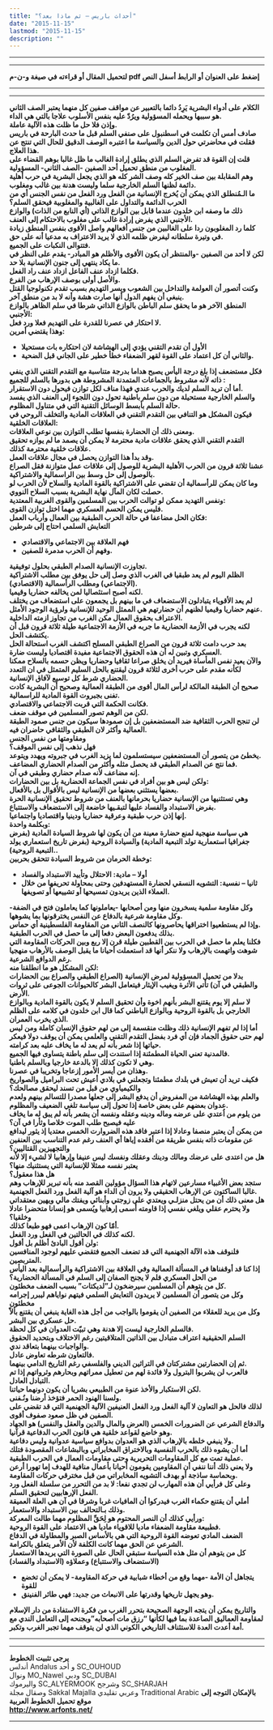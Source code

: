 ```yaml
---
title: "أحداث باريس – ثم ماذا بعد؟"
date: "2015-11-15"
lastmod: "2015-11-15"
description: ""
---
```

---

---

**لتحميل المقال أو قراءته في صيغة و-ن-م pdf إضغط على العنوان أو الرابط أسفل النص**

---



---

**الكلام على أدواء البشرية يَرِدُ دائما بالتعبير عن مواقف صفين كل منهما يعتبر الصف الثاني هو سببها ويحمله المسؤولية ويرُدّ عليه بنفس الأسلوب علاجا بالتي هي الداء.  
وإذن فلا حل ما ظلت هذه الآلية عاملة.  
صادف أمس أن تكلمت في اسطنبول على صنفي السلم قبل ما حدث البارحة في باريس فقلت في محاضرتي حول الدين والسياسة ما اعتبره الوصف الدقيق للحال التي تنتج عن هذا العلاج.  
قلت إن القوة قد تفرض السلم الذي يطلق إرادة الغالب ما ظل غالبا بوهم القضاء على المغلوب من منطق تحميل أحد الصفين -الصف الثاني- المسؤولية.  
وهم المقابلة بين صف الخير كله وصف الشر كله هو الذي يجعل البشرية في حرب أهلية دائمة لظنها السلم الخارجية سلما وليست هدنة بين غالب ومغلوب.  
ما الـمُنطلق الذي يمكن أن يُخرج الإنسانية من الفعل ورد الفعل من نفس الجنس أي من الحرب الدائمة والتداول على الغالبية والمغلوبية فيحقق السلم؟  
ذلك ما وصفه ابن خلدون عندما قابل بين الوازع الذاتي (أي النابع من الذات) والوازع الأجنبي الذي يفرض إرادة غالب على مغلوب بالاحتكام إلى العنف.  
كلما رد المغلوبون ردا على الغالبين من جنس أفعالهم واصل الأقوى بنفس المنطق زيادة في وتيرة سلطانه ليفرض ظلمه الذي لا يريد الاعتراف به مدعيا أنه على حق.  
فتتوالى النكبات على الجميع.  
لكن لا أحد من الصفين -والمنتظر أن يكون الأقوى والأظلم هو المبادر- يقدم على النظر في ما يكاد ينتهي إلى جنون الإنسانية بلا حد.  
فكلما ازداد عنف الفاعل ازداد عنف راد الفعل.  
والأصل أولى بوصف الإرهاب من الفرع.  
وكنت أتصور أن العولمة والتداخل بين الشعوب ويسر التهديم بسبب تقدم تكنولوجيا القتل ينبغي أن يفهم الدول أنها صارت هشة وأنه لا بد من منطق آخر.  
المنطق الآخر هو ما يحقق سلم الباطن بالوازع الذاتي شرطا في سلم الظاهر بالوازع الأجنبي:  
لا احتكار في عصرنا للقدرة على التهديم فعلا ورد فعل.  
وهذا يقتضي أمرين:**

* **الأول أن تقدم التقني يؤدي إلى الهشاشة لان احتكاره بات مستحيلا**
* **والثاني أن كل اعتماد على القوة لقهر الضعفاء خطأ خطير على الجاني قبل الضحية.**

**فكل مستضعف إذا بلغ درجة اليأس يصبح هداما بدرجة متناسبة مع التقدم التقني الذي ينفي ذاته لأنه مشروط بالجماعات المتمدنة المشروطة هي بدورها بالسلم للجميع :  
أما أن تريد السلم لديك والحرب عندي فهذا مناف لكل توازن فيحول دون الاستقرار.  
والسلم الخارجية مستحيلة من دون سلم باطنية تحول دون اللجوء إلى العنف الذي يفسد حالة السلم بأبسط الوسائل التقنية التي في متناول المظلوم.  
فيكون المشكل هو التنافي بين التقدم التقني في العلاقات المادية والتخلف الروحي في العلاقات الخلقية:  
ومعنى ذلك أن الحضارة بنفسها تطلب التوازن بين نوعي العلاقات.  
التقدم التقني الذي يحقق علاقات مادية محترمة لا يمكن أن يصمد ما لم يوازه تحقيق علاقات خلقية محترمة كذلك.  
وقد بدأ هذا التوازن يحصل في مجال علاقات العمل.  
عشنا ثلاثة قرون من الحرب الأهلية البشرية للوصول إلى علاقات عمل متوازنة فقل الصراع بالوصول إلى حل وسط بين الراسمالية والاشتراكية.  
وما كان يمكن للرأسمالية أن تقضي على الاشتراكية بالقوة المادية والسلاح لأن الحرب لو حصلت لكان المآل نهاية البشرية بسبب السلاح النووي.  
ونفس التهديد ممكن لو توالت الحرب بين المسلمين والقوى الغربية المعتدية:  
فليس يمكن الحسم العسكري مهما اختل توازن القوى.  
فكان الحل مضاعفا في حالة الحرب الطبقية بين العمال وأرباب العمل:  
التعايش السلمي احتاج إلى شرطين**

* **فهم العلاقة بين الاجتماعي والاقتصادي**
* **وفهم أن الحرب مدمرة للصفين.**

**تجاوزت الإنسانية الصدام الطبقي بحلول توفيقية.  
الظلم اليوم لم يعد طبقيا في الغرب الذي وصل إلى حل يوفق بين مطلب الاشتراكية (الاجتماعي) ومطلب الرأسمالية (الاقتصادي).  
لكنه أصبح استئصاليا لمن يخالفه حضاريا وقيميا.  
لم يعد الأقوياء يتبادلون الاستضعاف في ما بينهم بل يجمعون على استضعاف من يختلف عنهم حضاريا وقيميا لظنهم أن حضارتهم هي الممثل الوحيد للإنسانية ولرؤية الوجود الأمثل.  
الاعتراف بحقوق العمال مكن الغرب من تجاوز ازمته الداخلية.  
لكنه يجرب في الأزمة الحضارية ما جربه في الأزمة الاجتماعية طيلة ثلاثة قرون قبل أن يكتشف الحل.  
بعد حرب دامت ثلاثة قرون من الصراع الطبقي المسلح اكتشف الغرب استحالة الحل العسكري وتبين له أن هذه الحقوق الاجتماعية مفيدة اقتصاديا وليست ضارة.  
والآن يعيد نفس المأساة فيريد أن يخلق صراعا ثقافيا وحضاريا ويظن حسمه بالسلاح ممكنا لكأنه مقدم على حرب أخرى لثلاثة قرون ليقتنع بالحل السليم المتمثل في ان التعدد الحضاري شرط كل توسيع لآفاق الإنسانية.  
صحيح أن الطبقة المالكة لرأس المال أقوى من الطبقة العمالية وصحيح أن البشرية كادت تفنى بجبروت القوة المادية للراسمالية.  
فكانت الحكمة التي قربت الاجتماعي والاقتصادي.  
لكن من الوهم تصور المسلمين في موقف ضعف.  
لن تنجح الحرب الثقافية ضد المستضعفين بل إن صمودها سيكون من جنس صمود الطبقة العمالية وأكثر لان الطبقي والثقافي حاضران فيه.  
ومقاومتها من نفس الجنس  
فهل نذهب إلى نفس الموقف؟  
يخطئ من يتصور أن المستضعفين سيستسلمون لما يزيد الغرب في جبروته ويهدد ويتوعد.  
فما نتج عن الصدام الطبقي قد يحصل مثله وأكثر من الصدام الحضاري المضاعف.  
إنه مضاعف لأنه صدام حضاري وطبقي في آن.  
ولكن ليس هو بين أفراد في نفس الجماعة الحضارية بل بين الحضارات:  
بعضها يستثني بعضها من الإنسانية ليس بالأقوال بل بالأفعال.  
وهي تستثنيها من الإنسانية حضاريا بحرمانها بالعنف من شروط تحقيق الإنسانية الحرة بفرض الاستبداد والفساد عليها لتبقـيها خاضعة إلى الاستضعاف والاستتباع.  
إنها إذن حرب طبقية وعرقية حضاريا ودينيا واقتصاديا واجتماعيا.  
وبكلمة واحدة:  
هي سياسة منهجية لمنع حضارة معينة من أن يكون لها شروط السيادة المادية (بفرض جغرافيا استعمارية تولد التبعية المادية) والسيادة الروحية (بفرض تاريخ استعماري يولد التبعية الروحية)..  
وخطة الحرمان من شروط السيادة تتحقق بحربين:**

* **أولا – مادية: الاحتلال وتأييد الاستبداد والفساد**
* **ثانيا – نفسية: التشويه النسقي لحضارة المستهدفين وحتى بمحاولة تحريفها من خلال العملاء الذين يريدون تمسيحها أو تشييعها أو تصويفها.**

**وكل مقاومة سلمية يسخرون منها ومن أصحابها -يعاملونها كما يعاملون فتح في الضفة- وكل مقاومة شرعية بالدفاع عن النفس يخترقونها بما يشوهها.  
وإذا لم يستطعيوا اختراقها يحاصرونها كالنصف الثاني من المقاومة الفلسطينية أي حماس.  
بذلك يدفعون البعض دفعا إلى ما حصل في الحرب الطبقية.  
فكلنا يعلم ما حصل في الحرب بين القطبين طيلة قرن إلا ربع وبين الحركات المقاومة التي شوهت واتهمت بالإرهاب ولا ننكر أنها قد استعملت أحيانا ما يقبل الوصف بالأرهاب منهجيا رغم الدوافع الشرعية.  
لكن المشكل هو ما انطلقنا منه:  
بدلا من تحميل المسؤولية لمرض الإنسانية (الصراع الطبقي والصراع بين الحضارات والطبقي في آن) تأتي الأثرة ويغيب الإيثار فيتعامل البشر كالحيوانات الجوعى على ثروات الأرض.  
لا سلم إلا يوم يقتنع البشر بأنهم اخوة وأن تحقيق السلم لا يكون بالقوة المادية وبالوازع الخارجي بل بالقوة الروحية وبالوازع الباطني كما قال ابن خلدون في كلامه على الظلم الذي يخرب العمران.  
أما إذا لم تفهم الإنسانية ذلك وظلت منقسمة إلى من لهم حقوق الإنسان كاملة ومن ليس لهم حتى حقوق الجماد فإن أي فرد بفضل التقدم التقني والعلمي يمكن أن يوقف دولا فيعكر حياتها إذا شعر بأنه لم يعد له ما يخاف عليه بعد كرامته.  
فالمدنية تعني الحياة المطمئنة إذا استندت إلى سلم باطنة يتساوى فيها الجميع.  
وهي لا تكون كذلك إلا بالدعة خارجيا وبالسلم باطنيا.  
وهذان من أيسر الأمور إزعاجا وتخريبا في عصرنا.  
فكيف تريد أن تعيش في بلدك مطمئنا وتجعلني في بلادي أعيش تحت البراميل والصواريخ والكيمياوي من قبل من تسند ليحقق مصالحك؟  
والعلم بهذه الهشاشة من المفروض أن يدفع البشر إلى جعلها مصدرا للتسالم بينهم ولعدم عدوان بعضهم على بعض خاصة إذا تحول إلى سياسة تلغي الضعيف والمظلوم.  
من يلوم من اُعتدي على عرضه وماله ودينه وعقله ونفسه أن يشعر بأنه لم يبق له ما يخاف عليه فيصبح طلب الموت خلاصا وثأرا في آن؟  
من يمكن أن يعتبر منصفا وعادلا إذا اعتبر فاقد هذه الضروارت الخمس معتديا إذ يثور ليدافع عن مقومات ذاته بنفس طريقة من أفقده إياها أي العنف رغم عدم التناسب بين العنفين والتجهيزين القتاليين؟  
هل من اعتدى على عرضك ومالك ودينك وعقلك ونفسك ليس عنيفا وإرهابيا لا لشيء إلا لأنه يعتبر نفسه ممثلا للإنسانية التي يستثنيك منها؟  
هل هذا معقول؟  
ستجد بعض الأغبياء مسارعين لاتهام هذا السؤال مؤولين القصد منه بأنه تبرير للإرهاب وهم غالبا الساكتون عن الإرهاب الحقيقي ولا يرون أن الداء هو آلية الفعل ورد الفعل الجهنمية.  
هل معنى ذلك أن من يحتل منزلـي ويعتدي على زوجتي وأبنائي ويفتك مالي ويهين معتقداتي ولا يحترم عقلي ويلغي نفسي إذا قاومته أُسمى إرهابيا ويُسمى هو إنسانا متحضرا عادلا وخلقيا؟  
أمّا كون الإرهاب اعمى فهو طبعا كذلك.  
لكنه كذلك في الحالتين في الفعل ورد الفعل.  
ولن أقول البادئ أظلم بل أقول:  
فلنوقف هذه الآلة الجهنمية التي قد تضعف الجميع فتقضي عليهم لوجود المنافسين المتربصين.  
إذا كنا قد أوقفناها في المسألة العمالية وفي العلاقة بين الاشتراكية والرأسمالية بعد اليأس من الحل العسكري فلم لا يجنح الصفان إلى السلم في المسألة الحضارية؟  
كل من يتوهم أن المسلمين سيرضخون لـ”لديكتات” بسبب الضعف مخطئون.  
وكل من يتصور أن المسلمين لا يريدون التعايش السلمي فيتهم نواياهم ليبرر إجرامه مخطئون  
وكل من يريد للعقلاء من الصفين أن يقوموا بالواجب من أجل هذه الغاية ينبغي أن يقتنع بألاّ حل عسكري بين البشر.  
فالسلم الخارجية ليست إلا هدنة وهي تبيّت العدوان في كل لحظة.  
السلم الحقيقية اعتراف متبادل بين الذاتين المتلاقيتين رغم الاختلاف وبتحديد الحقوق والواجبات بينهما بتعاقد ندي.  
فالتعاون شرطه تعاوض عادل.  
ثم إن الحضارتين مشتركتان في التراثين الديني والفلسفي رغم التاريخ الدامي بينهما.  
فالعرب لن يشربوا البترول ولا فائدة لهم من تعطيل ممراتهم وبحارهم وثرواتهم إذا تم التبادل العادل.  
لكن الاستكبار والأخذ عنوة من الطبيعي بشريا أن يكون دونهما حياتنا.  
ولسنا الهنود الحمر فتؤخذ أرضنا ونُـفنى.  
لذلك فالحل هو التعاون لا آلية الفعل ورد الفعل العنيفين الآلية الجهنمية التي قد تقضي على الصفين في ظل صعود صفوف أقوى.  
والدفاع الشرعي عن الضرورات الخمس (العرض والمال والدين والعقل والنفس) هو الجهاد وهو خاضع لقواعد خلقية هي قانون الحرب الدفاعية قرآنيا.  
ولا ينبغي خلطه بالإرهاب الذي هو العدوان بدوافع سياسية عدوانية وليس دفاعية.  
أما أن يشوه ذلك بالحرب النفسية وبالاختراق المخابراتي وبالبشاعات المقصودة فتلك عملية تمت مع كل المقاومات التحريرية وحتى مقاومات العمال في الحرب الطبقية.  
ولا يعني ذلك أننا ننفي أن المقاومين يقومون أحيانا بأعمال منافية للهدف إما تهورا أرعن وبحماسة ساذجة أو بهدف التشويه المخابراتي من قبل مخترقي حركات المقاومة.  
وعلى كل فرأيي أن هذه المهارب لن تجدي نفعا: لا بد من التحرر من سلسلة الفعل ورد الفعل الإرهابيين لتحقيق السلم.  
أملي أن يقتنع حكماء الغرب فيدركوا أن المافيات غربا وشرقا في آن هي العلة العميقة وذلك بـالتحالف بين الاستبداد والاستعمار.  
ورأيي كذلك أن النصر المحتوم هو لِحَقِّ المظلوم مهما طالت المعركة:  
فطبيعة مقاومة الضعفاء ماديا للاقوياء ماديا هي الاعتماد على القوة الروحية.  
الضعف المادي تعوضه القوة الروحية التي هي بالأساس الصبر والمطاولة في الدفاع الشرعي عن الحق مهما كانت الكلفة لأن الأمر يتعلق بالكرامة.  
كل من يتوهم أن مثل هذه السياسة ستبقي الحال على الصورة التي يريدها الاستعمار (الاستضعاف والاستتباع) وعملاؤه (الاستبداد والفساد)**

* **يتجاهل أن الأمة -مهما وقع من أخطاء شبابية في حركة المقاومة- لا يمكن أن تخضع للقوة**
* **وهو يجهل تاريخها وقدرتها على الانبعاث من جديد: فهي طائر الفنينق.**

**والتاريخ يمكن أن يتجه الوجهة الصحيحة بتحرر الغرب من فكرة الاستفادة من دار الإسلام لمقاومة العماليق الصاعدة بما فيها لكأنها “رزق مات أصحابه”وبجنحه إلى التعامل الندي مع أمة أعدت العدة للاستئناف التاريخي الكوني الذي لن يتوقف مهما تجبر الغرب وتكبر.**

---

---

**يرجى تثبيت الخطوط**   
 أندلس Andalus  و أحد SC\_OUHOUD  
 ونوال MO\_Nawel  ودبي SC\_DUBAI   
 واليرموك SC\_ALYERMOOK  وشرجح SC\_SHARJAH   
 وصقال مجلة Sakkal Majalla وعربي تقليدي Traditional Arabic  **بالإمكان التوجه إلى موقع تحميل الخطوط العربية  
 http://www.arfonts.net/**

---

###